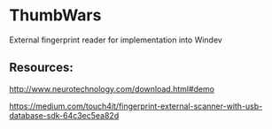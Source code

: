 # ThumbWars
External fingerprint reader for implementation into Windev

## Resources:
http://www.neurotechnology.com/download.html#demo

https://medium.com/touch4it/fingerprint-external-scanner-with-usb-database-sdk-64c3ec5ea82d
